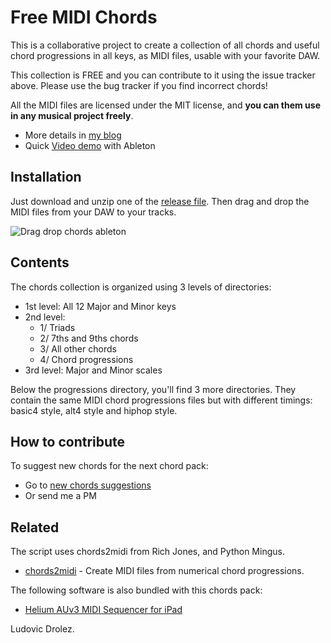 # Free MIDI Chords

This is a collaborative project to create a collection of all chords
and useful chord progressions in all keys, as MIDI files, usable
with your favorite DAW.

This collection is FREE and you can contribute to it using the issue tracker above.
Please use the bug tracker if you find incorrect chords! 

All the MIDI files are licensed under the MIT license, and **you can them use in any musical project freely**.

* More details in [my blog](https://drolez.com/blog/music/free-midi-chords-progressions.php)
* Quick [Video demo](https://youtu.be/mNBI6uQXltY) with Ableton

## Installation

Just download and unzip one of the [release file](/ldrolez/free-midi-chords/releases). 
Then drag and drop the MIDI files from your DAW to your tracks.

![Drag drop chords ableton](https://i.imgur.com/vys6qGl.gif)

## Contents

The chords collection is organized using 3 levels of directories:

* 1st level: All 12 Major and Minor keys
* 2nd level: 
  * 1/ Triads
  * 2/ 7ths and 9ths chords
  * 3/ All other chords
  * 4/ Chord progressions
* 3rd level: Major and Minor scales

Below the progressions directory, you'll find 3 more directories. They contain the same MIDI chord progressions files but with different timings: basic4 style, alt4 style and hiphop style.

## How to contribute

To suggest new chords for the next chord pack:

* Go to [new chords suggestions](https://github.com/ldrolez/free-midi-chords/issues/new?assignees=&labels=new+chords&template=new-chord.md&title=%5Bnew+chord+progression%5D+)
* Or send me a PM

## Related

The script uses chords2midi from Rich Jones, and Python Mingus.

* [chords2midi](https://github.com/Miserlou/chords2midi) - Create MIDI files from numerical chord progressions.

The following software is also bundled with this chords pack:

* [Helium AUv3 MIDI Sequencer for iPad](https://apps.apple.com/gb/app/helium-auv3-midi-sequencer/id1563152523)

Ludovic Drolez.
